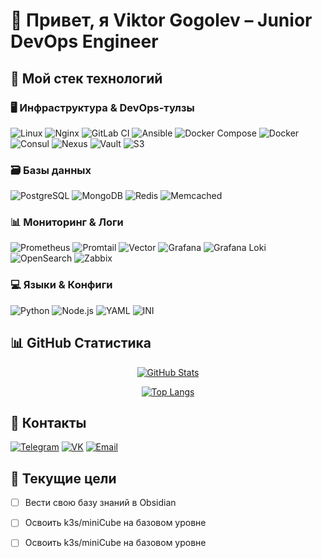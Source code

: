# 🚀 Привет, я Viktor Gogolev – Junior DevOps Engineer

## 🔧 Мой стек технологий

### 🖥️ Инфраструктура & DevOps-тулзы
![Linux](https://img.shields.io/badge/-Linux-FCC624?logo=linux&logoColor=black)
![Nginx](https://img.shields.io/badge/-Nginx-009639?logo=nginx&logoColor=white)
![GitLab CI](https://img.shields.io/badge/-GitLab%20CI-FCA121?logo=gitlab&logoColor=white)
![Ansible](https://img.shields.io/badge/-Ansible-EE0000?logo=ansible&logoColor=white)
![Docker Compose](https://img.shields.io/badge/-Docker%20Compose-2496ED?logo=docker&logoColor=white)
![Docker](https://img.shields.io/badge/-Docker-2496ED?logo=docker&logoColor=white)
![Consul](https://img.shields.io/badge/-Consul-F24C53?logo=consul&logoColor=white)
![Nexus](https://img.shields.io/badge/-Nexus-000000?logo=nexus&logoColor=white)
![Vault](https://img.shields.io/badge/-Vault-000000?logo=vault&logoColor=white)
![S3](https://img.shields.io/badge/-S3-569A31?logo=amazons3&logoColor=white)


### 🗃️ Базы данных
![PostgreSQL](https://img.shields.io/badge/-PostgreSQL-4169E1?logo=postgresql&logoColor=white)
![MongoDB](https://img.shields.io/badge/-MongoDB-47A248?logo=mongodb&logoColor=white)
![Redis](https://img.shields.io/badge/-Redis-DC382D?logo=redis&logoColor=white)
![Memcached](https://img.shields.io/badge/-Memcached-000000?logo=memcached&logoColor=white)


### 📊 Мониторинг & Логи
![Prometheus](https://img.shields.io/badge/-Prometheus-E6522C?logo=prometheus&logoColor=white)
![Promtail](https://img.shields.io/badge/-Promtail-000000?logo=promtail&logoColor=white)
![Vector](https://img.shields.io/badge/-Vector-00B388?logo=vector&logoColor=white)
![Grafana](https://img.shields.io/badge/-Grafana-F46800?logo=grafana&logoColor=white)
![Grafana Loki](https://img.shields.io/badge/-Grafana%20Loki-F46800?logo=grafana&logoColor=white)
![OpenSearch](https://img.shields.io/badge/-OpenSearch-005EB8?logo=opensearch&logoColor=white)
![Zabbix](https://img.shields.io/badge/-Zabbix-D50000?logo=zabbix&logoColor=white)



### 💻 Языки & Конфиги
![Python](https://img.shields.io/badge/-Python-3776AB?logo=python&logoColor=white)
![Node.js](https://img.shields.io/badge/-Node.js-339933?logo=node.js&logoColor=white)
![YAML](https://img.shields.io/badge/-YAML-CB171E?logo=yaml&logoColor=white)
![INI](https://img.shields.io/badge/-INI-000000?logo=ini&logoColor=white)

## 📊 GitHub Статистика

<div align="center">
  
[![GitHub Stats](https://github-readme-stats.vercel.app/api?username=paradaise&show_icons=true&theme=radical&hide_border=true&bg_color=0D1117&title_color=58A6FF&icon_color=1F6FEB&text_color=C9D1D9)](https://github.com/anuraghazra/github-readme-stats)

[![Top Langs](https://github-readme-stats.vercel.app/api/top-langs/?username=paradaise&layout=compact&theme=radical&hide_border=true&bg_color=0D1117&title_color=58A6FF&text_color=C9D1D9)](https://github.com/anuraghazra/github-readme-stats)

</div>

## 🔗 Контакты

[![Telegram](https://img.shields.io/badge/-Telegram-26A5E4?logo=telegram&logoColor=white&style=for-the-badge)](https://t.me/victor_gogolev)
[![VK](https://img.shields.io/badge/-VKontakte-0077FF?logo=vk&logoColor=white&style=for-the-badge)](https://vk.com/victor_gogolev)
[![Email](https://img.shields.io/badge/-Email-D14836?logo=gmail&logoColor=white&style=for-the-badge)](mailto:paradaiseru@gmail.com)

## 🎯 Текущие цели
- [ ] Вести свою базу знаний в Obsidian
- [ ] Освоить k3s/miniCube на базовом уровне
- [ ] Освоить k3s/miniCube на базовом уровне

